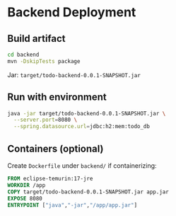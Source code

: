 # Backend Deployment

## Build artifact
```bash
cd backend
mvn -DskipTests package
```
Jar: `target/todo-backend-0.0.1-SNAPSHOT.jar`

## Run with environment
```bash
java -jar target/todo-backend-0.0.1-SNAPSHOT.jar \
  --server.port=8080 \
  --spring.datasource.url=jdbc:h2:mem:todo_db
```

## Containers (optional)
Create `Dockerfile` under `backend/` if containerizing:
```Dockerfile
FROM eclipse-temurin:17-jre
WORKDIR /app
COPY target/todo-backend-0.0.1-SNAPSHOT.jar app.jar
EXPOSE 8080
ENTRYPOINT ["java","-jar","/app/app.jar"]
```